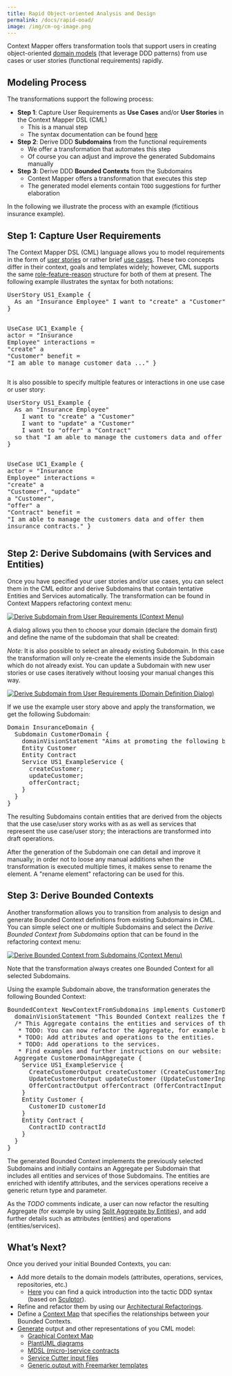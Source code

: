 ```yaml
---
title: Rapid Object-oriented Analysis and Design
permalink: /docs/rapid-ooad/
image: /img/cm-og-image.png
---
```


Context Mapper offers transformation tools that support users in creating object-oriented [domain models](https://martinfowler.com/eaaCatalog/domainModel.html) 
(that leverage DDD patterns) from use cases or user stories (functional requirements) rapidly. 

## Modeling Process
The transformations support the following process:

 - **Step 1**: Capture User Requirements as **Use Cases** and/or **User Stories** in the Context Mapper DSL (CML)
   - This is a manual step
   - The syntax documentation can be found [here](/docs/user-requirements/)
 - **Step 2**: Derive DDD **Subdomains** from the functional requirements
   - We offer a transformation that automates this step
   - Of course you can adjust and improve the generated Subdomains manually
 - **Step 3**: Derive DDD **Bounded Contexts** from the Subdomains
   - Context Mapper offers a transformation that executes this step
   - The generated model elements contain `TODO` suggestions for further elaboration

In the following we illustrate the process with an example (fictitious insurance example).

## Step 1: Capture User Requirements
The Context Mapper DSL (CML) language allows you to model requirements in the form of [user stories](https://www.agilealliance.org/glossary/user-stories/) or rather 
brief [use cases](https://medium.com/@warren2lynch/all-you-need-to-know-about-use-case-modeling-828756da3215). These two concepts differ in their context, goals and 
templates widely; however, CML supports the same [role-feature-reason](https://www.agilealliance.org/glossary/user-story-template/) structure for both of them at present. 
The following example illustrates the syntax for both notations:

<div class="highlight"><pre><span></span><span class="k">UserStory</span> US1_Example {
  <span class="k">As</span> <span class="k">an</span> <span class="s">&quot;Insurance Employee&quot;</span> <span class="k">I</span> <span class="k">want</span> <span class="k">to</span> <span class="s">&quot;create&quot;</span> <span class="k">a</span> <span class="s">&quot;Customer&quot;</span> <span class="k">so</span> <span class="k">that</span> <span class="s">&quot;I am able to manage customer data ...&quot;</span>
}

<span class="k">UseCase</span> UC1_Example {
  <span class="k">actor</span> = <span class="s">&quot;Insurance Employee&quot;</span>
  <span class="k">interactions</span> = <span class="s">&quot;create&quot;</span> <span class="k">a</span> <span class="s">&quot;Customer&quot;</span>
  <span class="k">benefit</span> = <span class="s">&quot;I am able to manage customer data ...&quot;</span>
}
</pre></div>

It is also possible to specify multiple features or interactions in one use case or user story:

<div class="highlight"><pre><span></span><span class="k">UserStory</span> US1_Example {
  <span class="k">As</span> <span class="k">an</span> <span class="s">&quot;Insurance Employee&quot;</span>
    <span class="k">I</span> <span class="k">want</span> <span class="k">to</span> <span class="s">&quot;create&quot;</span> <span class="k">a</span> <span class="s">&quot;Customer&quot;</span>
    <span class="k">I</span> <span class="k">want</span> <span class="k">to</span> <span class="s">&quot;update&quot;</span> <span class="k">a</span> <span class="s">&quot;Customer&quot;</span>
    <span class="k">I</span> <span class="k">want</span> <span class="k">to</span> <span class="s">&quot;offer&quot;</span> <span class="k">a</span> <span class="s">&quot;Contract&quot;</span>
  <span class="k">so</span> <span class="k">that</span> <span class="s">&quot;I am able to manage the customers data and offer them insurance contracts.&quot;</span>
}

<span class="k">UseCase</span> UC1_Example {
  <span class="k">actor</span> = <span class="s">&quot;Insurance Employee&quot;</span>
  <span class="k">interactions</span> = <span class="s">&quot;create&quot;</span> <span class="k">a</span> <span class="s">&quot;Customer&quot;</span>, <span class="s">&quot;update&quot;</span> <span class="k">a</span> <span class="s">&quot;Customer&quot;</span>, <span class="s">&quot;offer&quot;</span> <span class="k">a</span> <span class="s">&quot;Contract&quot;</span>
  <span class="k">benefit</span> = <span class="s">&quot;I am able to manage the customers data and offer them insurance contracts.&quot;</span>
}
</pre></div>

## Step 2: Derive Subdomains (with Services and Entities)
Once you have specified your user stories and/or use cases, you can select them in the CML editor and derive Subdomains that contain tentative Entities and Services automatically. 
The transformation can be found in Context Mappers refactoring context menu:

<a target="_blank" href="/img/derive-subdomain-from-ur-1.png">![Derive Subdomain from User Requirements (Context Menu)](/img/derive-subdomain-from-ur-1.png)</a>
 
A dialog allows you then to choose your domain (declare the domain first) and define the name of the subdomain that shall be created:

*Note:* It is also possible to select an already existing Subdomain. In this case the transformation will only re-create the elements inside the Subdomain which do not already exist.
You can update a Subdomain with new user stories or use cases iteratively without loosing your manual changes this way. 

<a target="_blank" href="/img/derive-subdomain-from-ur-2.png">![Derive Subdomain from User Requirements (Domain Definition Dialog)](/img/derive-subdomain-from-ur-2.png)</a>

If we use the example user story above and apply the transformation, we get the following Subdomain:

<div class="highlight"><pre><span></span><span class="k">Domain</span> InsuranceDomain {
  <span class="k">Subdomain</span> CustomerDomain {
    <span class="k">domainVisionStatement</span> <span class="s">&quot;Aims at promoting the following benefit for a Insurance Employee: I am able to manage the customers data and offer them insurance contracts.&quot;</span>
    <span class="k">Entity</span> Customer
    <span class="k">Entity</span> Contract
    <span class="k">Service</span> US1_ExampleService {
      createCustomer;
      updateCustomer;
      offerContract;
    }
  }
}
</pre></div>

The resulting Subdomains contain entities that are derived from the objects that the use case/user story works with as as well as services that represent the use case/user story; 
the interactions are transformed into draft operations. 

After the generation of the Subdomain one can detail and improve it manually; in order not to loose any manual additions when the transformation is executed multiple times, it 
makes sense to rename the element. A "rename element" refactoring can be used for this.

## Step 3: Derive Bounded Contexts
Another transformation allows you to transition from analysis to design and generate Bounded Context definitions from existing Subdomains in CML. You can simple select one or 
multiple Subdomains and select the _Derive Bounded Context from Subdomains_ option that can be found in the refactoring context menu:

<a target="_blank" href="/img/derive-bc-from-subdomain-1.png">![Derive Bounded Context from Subdomains (Context Menu)](/img/derive-bc-from-subdomain-1.png)</a>

Note that the transformation always creates one Bounded Context for all selected Subdomains.  

Using the example Subdomain above, the transformation generates the following Bounded Context:

<div class="highlight"><pre><span></span><span class="k">BoundedContext</span> NewContextFromSubdomains <span class="k">implements</span> CustomerDomain {
  <span class="k">domainVisionStatement</span> <span class="s">&quot;This Bounded Context realizes the following subdomains: CustomerDomain&quot;</span>
  <span class="c">/* This Aggregate contains the entities and services of the &#39;CustomerDomain&#39; subdomain.</span>
<span class="c">   * TODO: You can now refactor the Aggregate, for example by using the &#39;Split Aggregate by Entities&#39; architectural refactoring.</span>
<span class="c">   * TODO: Add attributes and operations to the entities.</span>
<span class="c">   * TODO: Add operations to the services.</span>
<span class="c">   * Find examples and further instructions on our website: https://contextmapper.org/docs/rapid-ooad/ */</span>
  <span class="k">Aggregate</span> CustomerDomainAggregate {
    <span class="k">Service</span> US1_ExampleService {
      CreateCustomerOutput createCustomer (CreateCustomerInput input);
      UpdateCustomerOutput updateCustomer (UpdateCustomerInput input);
      OfferContractOutput offerContract (OfferContractInput input);
    }
    <span class="k">Entity</span> Customer {
      CustomerID customerId
    }
    <span class="k">Entity</span> Contract {
      ContractID contractId
    }
  }
}
</pre></div>

The generated Bounded Context implements the previously selected Subdomains and initially contains an Aggregate per Subdomain that includes all entities and services of those 
Subdomains. The entities are enriched with identify attributes, and the services operations receive a generic return type and parameter. 

As the _TODO_ comments indicate, a user can now refactor the resulting Aggregate (for example by using [Split Aggregate by Entities](/docs/ar-split-aggregate-by-entities/)), and 
add further details such as attributes (entities) and operations (entities/services).

## What’s Next?
Once you derived your initial Bounded Contexts, you can:

 - Add more details to the domain models (attributes, operations, services, repositories, etc.)
   - [Here](/docs/tactic-ddd/) you can find a quick introduction into the tactic DDD syntax (based on [Sculptor](http://sculptorgenerator.org/)).
 - Refine and refactor them by using our [Architectural Refactorings](/docs/architectural-refactorings/).
 - Define a [Context Map](/docs/context-map/) that specifies the relationships between your Bounded Contexts.
 - [Generate](/docs/generators/) output and other representations of you CML model:
   - [Graphical Context Map](/docs/context-map-generator/)
   - [PlantUML diagrams](/docs/plant-uml/)
   - [MDSL (micro-)service contracts](/docs/mdsl/)
   - [Service Cutter input files](/docs/service-cutter/)
   - [Generic output with Freemarker templates](/docs/generic-freemarker-generator/)
